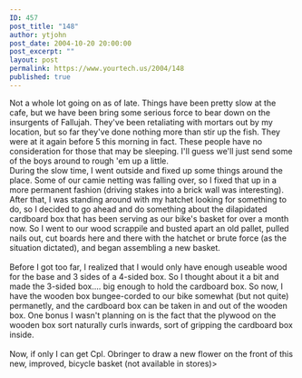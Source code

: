 ```yaml
---
ID: 457
post_title: "148"
author: ytjohn
post_date: 2004-10-20 20:00:00
post_excerpt: ""
layout: post
permalink: https://www.yourtech.us/2004/148
published: true
---
```

Not a whole lot going on as of late.  Things have been pretty slow at the cafe, but we have been bring some serious force to bear down on the insurgents of Fallujah.  They've been retaliating with mortars out by my location, but so far they've done nothing more than stir up the fish.  They were at it again before 5 this morning in fact.  These people have no consideration for those that may be sleeping.  I'll guess we'll just send some of the boys around to rough 'em up a little.  <br />
During the slow time, I went outside and fixed up some things around the place.  Some of our camie netting was falling over, so I fixed that up in a more permanent fashion (driving stakes into a brick wall was interesting).  After that, I was standing around with my hatchet looking for something to do, so I decided to go ahead and do something about the dilapidated cardboard box that has been serving as our bike's basket for over a month now.  So I went to our wood scrappile and busted apart an old pallet, pulled nails out, cut boards here and there with the hatchet or brute force (as the situation dictated), and began assembling a new basket. <br /><br />
Before I got too far, I realized that I would only have enough useable wood for the base and 3 sides of a 4-sided box.  So I thought about it a bit and made the 3-sided box.... big enough to hold the cardboard box.  So now, I have the wooden box bungee-corded to our bike somewhat (but not quite) permanetly, and the cardboard box can be taken in and out of the wooden box.  One bonus I wasn't planning on is the fact that the plywood on the wooden box sort naturally curls inwards, sort of gripping the cardboard box inside.
<br /><br />
Now, if only I can get Cpl. Obringer to draw a new flower on the front of this new, improved, bicycle basket (not available in stores)&gt;